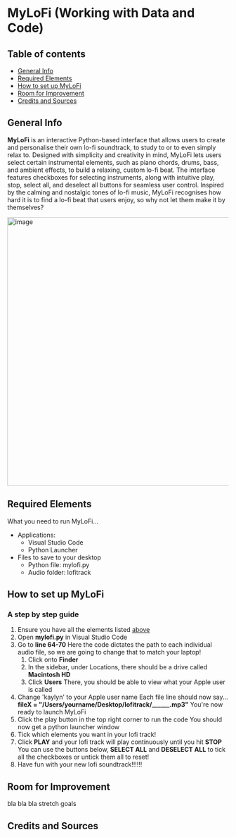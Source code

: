 # MyLoFi (Working with Data and Code)

## Table of contents
* [General Info](#general-info)
* [Required Elements](#required-elements)
* [How to set up MyLoFi](#how-to-set-up-mylofi)
* [Room for Improvement](#room-for-improvement)
* [Credits and Sources](#credits-and-sources)

## General Info
**MyLoFi** is an interactive Python-based interface that allows users to create and personalise their own lo-fi soundtrack, to study to or to even simply relax to. Designed with simplicity and creativity in mind, MyLoFi lets users select certain instrumental elements, such as piano chords, drums, bass, and ambient effects, to build a relaxing, custom lo-fi beat. The interface features checkboxes for selecting instruments, along with intuitive play, stop, select all, and deselect all buttons for seamless user control. Inspired by the calming and nostalgic tones of lo-fi music, MyLoFi recognises how hard it is to find a lo-fi beat that users enjoy, so why not let them make it by themselves?

<img width="517" height="610" alt="image" src="https://github.com/user-attachments/assets/58ba1920-7572-45ad-a896-9aac9b228ca6" />

## Required Elements
What you need to run MyLoFi...
* Applications:
  * Visual Studio Code
  * Python Launcher
* Files to save to your desktop
  * Python file: mylofi.py
  * Audio folder: lofitrack

## How to set up MyLoFi
### A step by step guide

1. Ensure you have all the elements listed [above](#required-elements)
2. Open **mylofi.py** in Visual Studio Code
3. Go to **line 64-70**
   Here the code dictates the path to each individual audio file, so we are going to change that to match your laptop!
   1. Click onto **Finder**
   2. In the sidebar, under Locations, there should be a drive called **Macintosh HD**
   3. Click **Users**
      There, you should be able to view what your Apple user is called
4. Change 'kaylyn' to your Apple user name
   Each file line should now say... **fileX = "/Users/yourname/Desktop/lofitrack/______.mp3"**
   You're now ready to launch MyLoFi
6. Click the play button in the top right corner to run the code
   You should now get a python launcher window
7. Tick which elements you want in your lofi track!
8. Click **PLAY** and your lofi track will play continuously until you hit **STOP**
   You can use the buttons below, **SELECT ALL** and **DESELECT ALL** to tick all the checkboxes or untick them all to reset!
9. Have fun with your new lofi soundtrack!!!!!!

## Room for Improvement
bla bla bla stretch goals

## Credits and Sources
